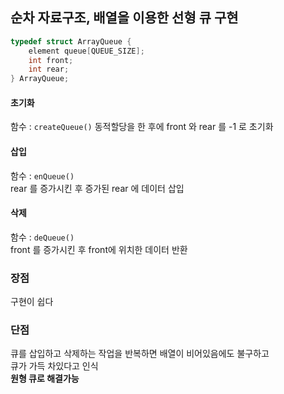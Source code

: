 ## 순차 자료구조, 배열을 이용한 선형 큐 구현


``` c
typedef struct ArrayQueue {
    element queue[QUEUE_SIZE];
    int front;
    int rear;
} ArrayQueue;
```

#### 초기화
함수 : `createQueue()`
동적할당을 한 후에 front 와 rear 를 -1 로 초기화


#### 삽입
함수 : `enQueue()`  
rear 를 증가시킨 후 증가된 rear 에 데이터 삽입

#### 삭제
함수 : `deQueue()`  
front 를 증가시킨 후 front에 위치한 데이터 반환



### 장점
구현이 쉽다

### 단점
큐를 삽입하고 삭제하는 작업을 반복하면 배열이 비어있음에도 불구하고  
큐가 가득 차있다고 인식  
**원형 큐로 해결가능**
